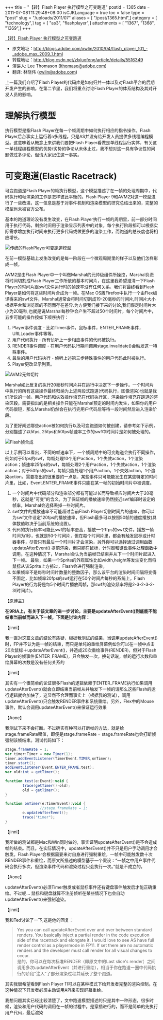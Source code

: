 +++
title = "【转】Flash Player 执行模型之可变跑道"
postid = 1365
date = 2011-07-08T11:29:48+08:00
isCJKLanguage = true
toc = false
type = "post"
slug = "/uploads/2011/07"
aliases = [ "/post/1365.html",]
category = [ "technology",]
tag = [ "as3", "flashplayer",]
attachments = [ "1367", "1368", "1369",]
+++


[【转】Flash Player 执行模型之可变跑道](https://blog.zengrong.net/post/1365.html)

* 原文地址：<http://blogs.adobe.com/xwlin/2010/04/flash_player_101_-_adobe_max_2009_1.html>  
* 转载地址：<http://blog.csdn.net/zlxluofeng/article/details/5516349>  
* 演讲人: Lee Thomason (lthomaso@adobe.com)  
* 翻译: 林晓伟 (xwlin@adobe.com)  

上一篇我们介绍了Flash Player的代码库是如何归并一体以及对Flash平台的后期开发产生的影响，在第二节里，我们将重点讨论Flash Player的体系结构及其对开发人员的影响。

# 理解执行模型

执行模型是指Flash Player在每一个帧周期中如何执行相应的指令操作。Flash Player后台事实上运行着n多线程，只是AS并没有给开发人员提供多线程编程模型。这意味着从概念上来讲我们要把Flash Player看做是单线程运行实体，有关这一单线程编程模型的优势/劣势的争论从未休止过，我不想对这一具有争议性的问题做过多评论，但请大家记住这一事实。

# 可变跑道(Elastic Racetrack)

可变跑道是Flash Player的帧执行模型，这个模型描述了在一帧的处理周期中，代码执行和帧渲染的工作是怎样彼此平衡的。Flash Player 9和AVM2对这一模型进行了一些改进，这一信息是基于对事件机制和渲染模型的研究总结出来的，完整的模型尚未被官方公布。

基本的跑道理论没有发生改变，在Flash Player执行一帧的周期里，前一部分时间用于执行代码，剩余时间用于渲染显示列表中的对象。每个执行阶段都可以根据实际需求增加执行时间来执行更多代码或做更多的渲染工作，而跑道的总长度也将相应增长。

![传统的FlashPlayer可变跑道模型](/uploads/2011/07/eastic_racktrack.png)

在前一模型基础上发生改变的是每一阶段在一个微观周期里的样子以及他们怎样形成一帧。

AVM2是由Flash Player中一个叫做Marshal的元帅级组件所操控，Marshal负责将时间切割成Flash Player工作所依的基本时间片，在这里我希望澄清一下Flash Player的时间片跟swf文件运行时的帧速率没有任何关系，我们将最终看到Flash Player是如何将这些时间片合成为一帧。在Mac OS版Firefox中执行一个由Flex编译得来的swf文件，Marshal通常会将时间切割成19-20毫秒的时间片,时间片大小根据平台和浏览器的不同而存在差异.为方便我们接下来的讨论,我们假定时间片大小为20毫秒,也就是说Marshal每秒钟会产生不超过50个时间片，每个时间片中，五步可能的操作按如下顺序执行：

1. Player事件调度 - 比如Timer事件，鼠标事件，ENTER_FRAME事件，URLLoader事件等等。
1. 用户代码执行 - 所有侦听上一步相应事件的代码被执行。
1. RENDER事件调度 - 在用户代码执行期间调用stage.invalidate()会触发这一特殊事件。
1. 最后的用户代码执行 - 侦听上述第三步特殊事件的用户代码此时被执行。
1. Player更改显示列表。

![AVM2元帅切片](/uploads/2011/07/avm2_marshalled_slice.png)

Marshal如此反复的执行20毫秒时间片并在运行中决定下一步操作。一个时间片中执行的所有这些操作最终归纳为上述两段式跑道(代码执行，图像渲染)也就是我们所说的一帧。用户代码和失效操作填充在代码执行区，渲染操作填充在跑道的渲染区段。需要指出的是相关操作只能在Marshal预定的时间内发生，如果你的用户代码很短，那么Marshal仍然会在执行完用户代码后等待一段时间然后进入渲染阶段。

为了更好阐述哪些action被如何执行以及可变跑道如何被创建，请参考如下示例，分别描述了以5fps, 25fps和50fps帧速率工作的swf中时间片是如何被处理的。

![Flash帧合成](/uploads/2011/07/flash_frames_synthetize.jpg)

以上示例可以看出，不同的帧速率下，一个帧周期中的可变跑道会执行不同操作，例如对于5fps的swf，每帧处理10个用户action，1个失效action，1个渲染action；帧速率25fps的swf，每帧处理2个用户action，1个失效action，1个渲染action；对于50fps的swf，每帧只能处理1个用户action，1个失效action，1个渲染action。需要指出的很重要的一点是，某些事件只可能能发生在某些特定的时间片里，比如，Event.ENTER_FRAME事件只能在某一帧的初始时间片中被调度。

1. 一个时间片中代码部分和渲染部分都有可能过长而导致相应时间片大于20毫秒，这就是"可变"的含义，为了保证帧的播放速率仍然接近swf编译时设定的帧率，Marshal会选择丢掉一些时间片。
1. swf文件的播放速率不可能超过当前Flash Player切割时间片的速率，你可以为swf文件设定120fps的播放速率，但Flash最多可以按照50帧的速度播放(具体数值取决于当前系统的设置)。
1. 代码的执行频率可能比swf的帧率更高，播放一个1fps的swf文件，播放一帧时间为1秒，也就是50个时间片，但在每个时间片里，都会有触发鼠标或计时器事件，尽管只有最后一个时间片才会渲染，另外你可以选择通过调用函数updateAfterEvent() 提前渲染，但只能在鼠标，计时器和键盘事件处理函数中调用。在这种情况下，Marshal会认为当前帧已结束并从下一个时间片起进入下一帧。 最后，如果一个Sprite的外观属性比如width,height等发生变化而将鼠标从该Sprite上方掠过，Flash会进行强制渲染。
1. 如果帧率不是每秒时间片数量的整数因子，那么该平台的渲染时间间隔将变得不固定，比如帧率20fps的swf运行在50个时间片每秒的系统上，Flash Player的行为将是每5个时间片播放两帧，那swf的渲染频率将是2-3-2-3-2-3(时间片)。

【原博主】  

**在9RIA上，有关于该文章的进一步讨论，主要是updateAfterEvent()到底能不能结束当前帧而进入下一帧，下面是讨论内容：** 


【jinni】  

我一直对这篇文章的结论有质疑，根据我测试的结果，当调用updateAfterEvent()时，FP并不认为是一帧的结束，而只是单纯的重绘屏幕例如你可以在一帧中点击20次鼠标＋updateAfterEvent()，并造成20次重绘事件(RENDER)，但对于Flash Player的帧事件(ENTER_FRAME)，只会触发一次。换句话说，帧的运行次数和重绘屏幕的次数是没有任何关系的  

【jinni】  

其实有一个很简单的论证很多Flash的逻辑依赖于ENTER_FRAME执行如果调用updateAfterEvent()就会立即结束当前帧从并触发下一帧的话那么这些Flash的运行逻辑就会加快了，这显然不合理而事实上（根据我的测试），调用updateAfterEvent()只会触发RENDER事件和系统重绘。另外，Flex中的Mouse事件，默认会调用updateAfterEvent()来保证运行效果  

【Aone】  

我测试下来不会打断。不过确实有种可以打断帧的方法，就是给 stage.frameRate赋值，即便是stage.frameRate = stage.frameRate也会打断帧强制该帧结束。测试代码如下：  

``` actionscript
stage.frameRate = 1;  
var timer:Timer = new Timer(1);  
timer.addEventListener(TimerEvent.TIMER,onTimer);  
timer.start();  
addEventListener(Event.ENTER_FRAME,test);  
var old:int = getTimer();  
  
function test(e:Event):void {  
        trace(getTimer()-old);  
        old = getTimer();  
}  
  
function onTimer(e:TimerEvent):void {          
                //stage.frameRate = 1;  
        e.updateAfterEvent();  
        trace("timer");  
} 
```

【jinni】  

我所做的测试都是Mac和Win同时做的，事实证明updateAfterEvent()是不会造成帧的结束。而且，在实际情况中，updateAfterEvent()并不只是用户手动调用才会触发。Flash Player会根据需要来对自身进行强制重绘，一帧中可能触发数十次RENDER事件和重绘，而原文所描述的模型基于一个假设：“一帧之中用户事件代码会执行多次，但渲染事件代码和渲染过程只会执行一次。”就是不成立的。  

【Aone】  

updateAfterEvent()必须Timer触发或者鼠标事件还有键盘事件触发后才能正确重绘。不过呢... 鼠标和键盘就算不注册侦听在某些情况下也会自动updateAfterEvent()来强制渲染。  

【jinni】  

我和Ted讨论了一下,这是他的回复：  

>Yes you can call updateAfterEvent over and over between standard renders. You basically inject a partial render in the code execution side of the racetrack and elongate it. 
>I would love to see AS have full render control as a playermode in FP11. If set there are no automatic renders and the developer must call render for all visual changes to occur.  
>是的，你可以在每次标准RENDER（即原文中的Last slice's render）之间调用多次updateAfterEvent（并进行重绘），相当于你在跑道一圈中代码执行的阶段"注入"了部分渲染过程并延长了整个跑道。

其实我很希望看到Flash Player 11可以在某种模式下给开发者完整的渲染控制。在这种情况下开发者必须主动调用API来实现屏幕重绘。

我想问题其实已经比较清楚了，文中跑道模型描述的只是其中一种形态，很多时候，渲染和用户代码的调用在一帧的过程中，是穿插进行的，而不是简单的先执行用户代码，最后渲染

